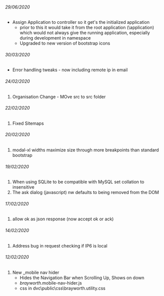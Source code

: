 ###### 29/06/2020
* Assign Application to controller so it get's the initialized application
  * prior to this it would take it from the root application (\application) which would not always give the running application, especially during development in namespace
  * Upgraded to new version of bootstrap icons

###### 30/03/2020
* Error handling tweaks - now including remote ip in email

###### 24/02/2020
1. Organisation Change - MOve src to src folder

###### 22/02/2020
1. Fixed Sitemaps

###### 20/02/2020
1. modal-xl widths maximize size through more breakpoints than standard bootstrap

###### 19/02/2020
1. When using SQLite to be compatible with MySQL set collation to insensitive
1. The ask dialog (javascript) nw defaults to being removed from the DOM

###### 17/02/2020
1. allow ok as json response (now accept ok or ack)

###### 14/02/2020
1. Address bug in request checking if IP6 is local

###### 12/02/2020
1. New _mobile nav hider
   * Hides the Navigation Bar when Scrolling Up, Shows on down
   * _brayworth_.mobile-nav-hider.js
   * css in dvc\public\css\brayworth.utility.css